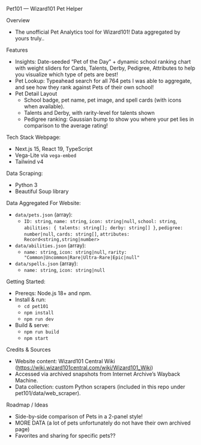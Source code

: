 Pet101 — Wizard101 Pet Helper

Overview
- The unofficial Pet Analytics tool for Wizard101! Data aggregated by yours truly..

Features
  - Insights: Date-seeded “Pet of the Day” + dynamic school ranking chart with weight sliders for Cards, Talents, Derby, Pedigree, Attributes to help you visualize which type of pets are best!
  - Pet Lookup: Typeahead search for all 764 pets I was able to aggregate, and see how they rank against Pets of their own school!
- Pet Detail Layout
  - School badge, pet name, pet image, and spell cards (with icons when available).
  - Talents and Derby, with rarity-level for talents shown
  - Pedigree ranking: Gaussian bump to show you where your pet lies in comparison to the average rating!

Tech Stack
Webpage:
- Next.js 15, React 19, TypeScript
- Vega-Lite via `vega-embed`
- Tailwind v4

Data Scraping:
- Python 3
- Beautiful Soup library


Data Aggregated For Website:
- `data/pets.json` (array):
  - `ID: string`, `name: string`, `icon: string|null`, `school: string`, `abilities: { talents: string[]; derby: string[] }`, `pedigree: number|null`, `cards: string[]`, `attributes: Record<string,string|number>`
- `data/abilities.json` (array):
  - `name: string`, `icon: string|null`, `rarity: "Common|Uncommon|Rare|Ultra-Rare|Epic|null"`
- `data/spells.json` (array):
  - `name: string`, `icon: string|null`


Getting Started:
- Prereqs: Node.js 18+ and npm.
- Install & run:
  - `cd pet101`
  - `npm install`
  - `npm run dev`
- Build & serve:
  - `npm run build`
  - `npm start`




Credits & Sources
- Website content: Wizard101 Central Wiki (https://wiki.wizard101central.com/wiki/Wizard101_Wiki)
- Accessed via archived snapshots from Internet Archive’s Wayback Machine.
- Data collection: custom Python scrapers (included in this repo under pet101/data/web_scraper).

Roadmap / Ideas
- Side-by-side comparison of Pets in a 2-panel style!
- MORE DATA (a lot of pets unfortunately do not have their own archived page)
- Favorites and sharing for specific pets??
